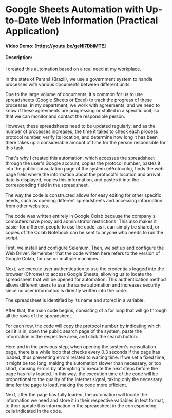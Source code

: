 # Google Sheets Automation with Up-to-Date Web Information (Practical Application)
#### Video Demo:  [<https://youtu.be/geNl7DbiMTE>]
#### Description:

I created this automation based on a real need at my workplace.

In the state of Paraná (Brazil), we use a government system to handle processes with various documents between different units.

Due to the large volume of documents, it's common for us to use spreadsheets (Google Sheets or Excel) to track the progress of these processes. In my department, we work with agreements, and we need to know if these agreements are progressing or stalled in a specific unit, so that we can monitor and contact the responsible person.

However, these spreadsheets need to be updated regularly, and as the number of processes increases, the time it takes to check each process protocol number, verify its location, and determine how long it has been there takes up a considerable amount of time for the person responsible for this task.

That's why I created this automation, which accesses the spreadsheet through the user's Google account, copies the protocol number, pastes it into the public consultation page of the system (eProtocolo), finds the web page field where the information about the protocol's location and arrival date is displayed, copies this information, and pastes it into the corresponding field in the spreadsheet.

The way the code is constructed allows for easy editing for other specific needs, such as opening different spreadsheets and accessing information from other websites.

The code was written entirely in Google Colab because the company's computers have proxy and administrator restrictions. This also makes it easier for different people to use the code, as it can simply be shared, or copies of the Colab Notebook can be sent to anyone who needs to run the script.

First, we install and configure Selenium. Then, we set up and configure the Web Driver. Remember that the code written here refers to the version of Google Colab, for use on multiple machines.

Next, we execute user authentication to use the credentials logged into the browser (Chrome) to access Google Sheets, allowing us to locate the spreadsheet that will be opened for automation. This authentication method allows different users to use the same automation and increases security since no user information is directly written into the code.

The spreadsheet is identified by its name and stored in a variable.

After that, the main code begins, consisting of a for loop that will go through all the rows of the spreadsheet.

For each row, the code will copy the protocol number by indicating which cell it is in, open the public search page of the system, paste the information in the respective area, and click the search button.

Here and in the previous step, when opening the system's consultation page, there is a while loop that checks every 0.3 seconds if the page has loaded, thus preventing errors related to waiting time. If we set a fixed time, it might be too long, making the automation slower than necessary, or too short, causing errors by attempting to execute the next steps before the page has fully loaded. In this way, the execution time of the code will be proportional to the quality of the internet signal, taking only the necessary time for the page to load, making the code more efficient.

Next, after the page has fully loaded, the automation will locate the information we need and store it in their respective variables in text format, to then update this information in the spreadsheet in the corresponding cells indicated in the code.
